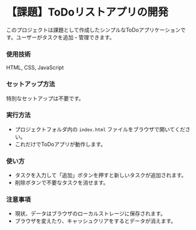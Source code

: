 # 【課題】ToDoリストアプリの開発

このプロジェクトは課題として作成したシンプルなToDoアプリケーションです。ユーザーがタスクを追加・管理できます。

### 使用技術
HTML, CSS, JavaScript

### セットアップ方法
特別なセットアップは不要です。

### 実行方法
- プロジェクトフォルダ内の `index.html` ファイルをブラウザで開いてください。
- これだけでToDoアプリが動作します。

### 使い方
- タスクを入力して「追加」ボタンを押すと新しいタスクが追加されます。
- 削除ボタンで不要なタスクを消せます。

### 注意事項
- 現状、データはブラウザのローカルストレージに保存されます。  
- ブラウザを変えたり、キャッシュクリアをするとデータが消えます。
